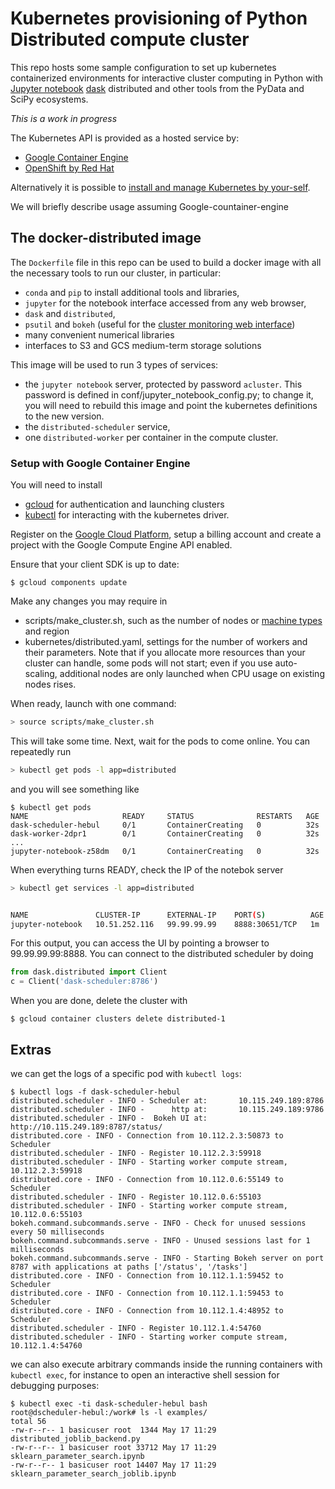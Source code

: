 # Kubernetes provisioning of Python Distributed compute cluster

This repo hosts some sample configuration to set up  kubernetes containerized
environments for interactive cluster computing in Python with [Jupyter
notebook](http://jupyter.org/) [dask](http://dask.pydata.org/) distributed
and other tools from the PyData and SciPy
ecosystems.

*This is a work in progress*

The Kubernetes API is provided as a hosted service by:

- [Google Container Engine](https://cloud.google.com/container-engine/)
- [OpenShift by Red Hat](https://www.openshift.com/)

Alternatively it is possible to [install and manage Kubernetes by
your-self](http://kubernetes.io/docs/getting-started-guides/).

We will briefly describe usage assuming Google-countainer-engine

## The docker-distributed image

The `Dockerfile` file in this repo can be used to build a docker image
with all the necessary tools to run our cluster, in particular:

- `conda` and `pip` to install additional tools and libraries,
- `jupyter` for the notebook interface accessed from any web browser,
- `dask` and `distributed`,
- `psutil` and `bokeh` (useful for the [cluster monitoring web interface](
   https://distributed.readthedocs.io/en/latest/web.html))
- many convenient numerical libraries
- interfaces to S3 and GCS medium-term storage solutions

This image will be used to run 3 types of services:

- the `jupyter notebook` server, protected by password `acluster`. This password is defined
in conf/jupyter_notebook_config.py; to change it, you will need to rebuild this image
and point the kubernetes definitions to the new version.
- the `distributed-scheduler` service,
- one `distributed-worker` per container in the compute cluster.


### Setup with Google Container Engine

You will need to install
- [gcloud](https://cloud.google.com/sdk/gcloud/) for authentication and launching 
clusters
- [kubectl](https://kubernetes.io/docs/tasks/kubectl/install/) for interacting
with the kubernetes driver.

Register on the [Google Cloud Platform](https://cloud.google.com/), setup a
billing account and create a project with the Google Compute Engine API enabled.

Ensure that your client SDK is up to date:

```
$ gcloud components update
```

Make any changes you may require in 
- scripts/make_cluster.sh, such as the number of
nodes or [machine types](https://cloud.google.com/compute/docs/machine-types) and region
- kubernetes/distributed.yaml, settings for the number of workers and their parameters. Note
that if you allocate more resources than your cluster can handle, some pods will not start;
even if you use auto-scaling, additional nodes are only launched when CPU usage on existing
nodes rises.

When ready, launch with one command:
```bash
> source scripts/make_cluster.sh
```

This will take some time. Next, wait for the pods to come online. You can repeatedly
run
```bash
> kubectl get pods -l app=distributed
```

and you will see something like

```
$ kubectl get pods
NAME                     READY     STATUS              RESTARTS   AGE
dask-scheduler-hebul     0/1       ContainerCreating   0          32s
dask-worker-2dpr1        0/1       ContainerCreating   0          32s
...
jupyter-notebook-z58dm   0/1       ContainerCreating   0          32s
```

When everything turns READY, check the IP of the notebok server

```bash
> kubectl get services -l app=distributed


NAME               CLUSTER-IP      EXTERNAL-IP    PORT(S)          AGE
jupyter-notebook   10.51.252.116   99.99.99.99    8888:30651/TCP   1m
```

For this output, you can access the UI by pointing a browser to 99.99.99.99:8888.
You can connect to the distributed scheduler by doing
```python
from dask.distributed import Client
c = Client('dask-scheduler:8786')
```

When you are done, delete the cluster with


```
$ gcloud container clusters delete distributed-1
```



## Extras

we can get the logs of a specific pod with `kubectl logs`:

```
$ kubectl logs -f dask-scheduler-hebul
distributed.scheduler - INFO - Scheduler at:       10.115.249.189:8786
distributed.scheduler - INFO -      http at:       10.115.249.189:9786
distributed.scheduler - INFO -  Bokeh UI at:  http://10.115.249.189:8787/status/
distributed.core - INFO - Connection from 10.112.2.3:50873 to Scheduler
distributed.scheduler - INFO - Register 10.112.2.3:59918
distributed.scheduler - INFO - Starting worker compute stream, 10.112.2.3:59918
distributed.core - INFO - Connection from 10.112.0.6:55149 to Scheduler
distributed.scheduler - INFO - Register 10.112.0.6:55103
distributed.scheduler - INFO - Starting worker compute stream, 10.112.0.6:55103
bokeh.command.subcommands.serve - INFO - Check for unused sessions every 50 milliseconds
bokeh.command.subcommands.serve - INFO - Unused sessions last for 1 milliseconds
bokeh.command.subcommands.serve - INFO - Starting Bokeh server on port 8787 with applications at paths ['/status', '/tasks']
distributed.core - INFO - Connection from 10.112.1.1:59452 to Scheduler
distributed.core - INFO - Connection from 10.112.1.1:59453 to Scheduler
distributed.core - INFO - Connection from 10.112.1.4:48952 to Scheduler
distributed.scheduler - INFO - Register 10.112.1.4:54760
distributed.scheduler - INFO - Starting worker compute stream, 10.112.1.4:54760
```

we can also execute arbitrary commands inside the running containers with
`kubectl exec`, for instance to open an interactive shell session for debugging
purposes:

```
$ kubectl exec -ti dask-scheduler-hebul bash
root@dscheduler-hebul:/work# ls -l examples/
total 56
-rw-r--r-- 1 basicuser root  1344 May 17 11:29 distributed_joblib_backend.py
-rw-r--r-- 1 basicuser root 33712 May 17 11:29 sklearn_parameter_search.ipynb
-rw-r--r-- 1 basicuser root 14407 May 17 11:29 sklearn_parameter_search_joblib.ipynb
```
